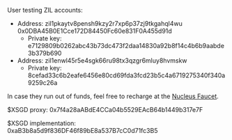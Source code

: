 User testing ZIL accounts:
- Address:  zil1pkaytv8pensh9kzy2r7xp6p37zj9tkgahql4wu
            0x0DBA45B0E1Cce172D84450Fc60e831F0A455d91d
    - Private key: e7129809b0262abc43b73dc473f2daa14830a92b8f14c4b6b9aabde3b379b690
- Address: zil1enwl45r5e4sgk66ru98tx3qzgr6mluy8hvmskw
    - Private key: 8cefad33c6b2eafe6456e80cd69fda3fcd23b5c4a6719275340f340a9259c26a

In case they run out of funds, feel free to recharge at the [Nucleus Faucet](https://dev-wallet.zilliqa.com/faucet).

$XSGD proxy: 0x7f4a28aABdE4CCa04b5529EAcB64b1449b317e7F

$XSGD implementation: 0xaB3b8a5d9f836DF46f89bE8a537B7cC0d71fc3B5
